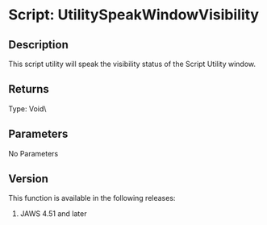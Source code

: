 # Script: UtilitySpeakWindowVisibility

## Description

This script utility will speak the visibility status of the Script
Utility window.

## Returns

Type: Void\

## Parameters

No Parameters

## Version

This function is available in the following releases:

1.  JAWS 4.51 and later
